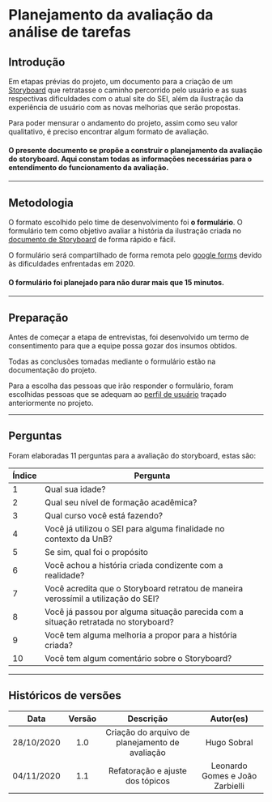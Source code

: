 # Planejamento da avaliação da análise de tarefas

## Introdução

Em etapas prévias do projeto, um documento para a criação de um [Storyboard](./use_context/storyboards.md) que retratasse o caminho percorrido pelo usuário e as suas respectivas dificuldades com o atual site do SEI, além da ilustração da experiência de usuário com as novas melhorias que serão propostas.

Para poder mensurar o andamento do projeto, assim como seu valor qualitativo, é preciso encontrar algum formato de avaliação.

#### O presente documento se propõe a construir o planejamento da avaliação do storyboard. Aqui constam todas as informações necessárias para o entendimento do funcionamento da avaliação.

---

## Metodologia

O formato escolhido pelo time de desenvolvimento foi **o formulário**. O formulário tem como objetivo avaliar a história da ilustração criada no [documento de Storyboard](./use_context/storyboards.md) de forma rápido e fácil.

O formulário será compartilhado de forma remota pelo [google forms](https://docs.google.com/forms/u/0/) devido às dificuldades enfrentadas em 2020.

#### O formulário foi planejado para não durar mais que 15 minutos.

---

## Preparação

Antes de começar a etapa de entrevistas, foi desenvolvido um termo de consentimento para que a equipe possa gozar dos insumos obtidos.

Todas as conclusões tomadas mediante o formulário estão na documentação do projeto.

Para a escolha das pessoas que irão responder o formulário, foram escolhidas pessoas que se adequam ao [perfil de usuário](./use_context/user_profiles.md) traçado anteriormente no projeto.

---

## Perguntas

Foram elaboradas 11 perguntas para a avaliação do storyboard, estas são:

| Índice | Pergunta                                                                            |
| ------ | ----------------------------------------------------------------------------------- |
| 1      | Qual sua idade?                                                                     |
| 2      | Qual seu nível de formação acadêmica?                                               |
| 3      | Qual curso você está fazendo?                                                       |
| 4      | Você já utilizou o SEI para alguma finalidade no contexto da UnB?                   |
| 5      | Se sim, qual foi o propósito                                                        |
| 6      | Você achou a história criada condizente com a realidade?                            |
| 7      | Você acredita que o Storyboard retratou de maneira verossímil a utilização do SEI?  |
| 8      | Você já passou por alguma situação parecida com a situação retratada no storyboard? |
| 9      | Você tem alguma melhoria a propor para a história criada?                           |
| 10     | Você tem algum comentário sobre o Storyboard?                                       |

---

## Históricos de versões

|    Data    | Versão |                    Descrição                    |            Autor(es)            |
| :--------: | :----: | :---------------------------------------------: | :-----------------------------: |
| 28/10/2020 |  1.0   | Criação do arquivo de planejamento de avaliação |           Hugo Sobral           |
| 04/11/2020 |  1.1   |        Refatoração e ajuste dos tópicos         | Leonardo Gomes e João Zarbielli |
